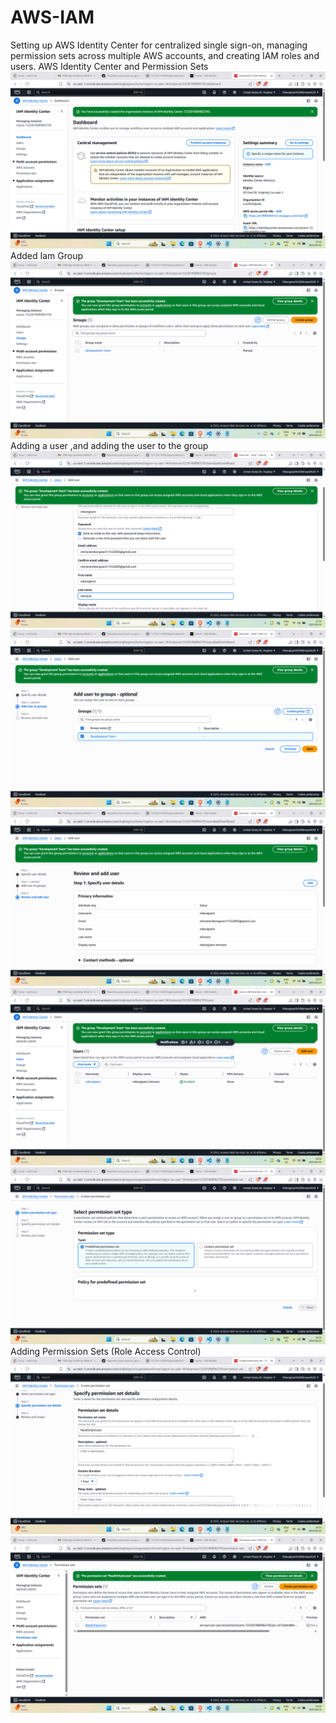 # AWS-IAM
Setting up AWS Identity Center for centralized single sign-on, managing permission sets across multiple AWS accounts, and creating IAM roles and users. 
AWS Identity Center and Permission Sets
![image alt](https://github.com/MbongiseniNtimane/AWS-IAM/blob/7d03ea9cfaf7ccfbbe4a3d98c4120fc3f95391a8/AWS1.png)
Added Iam Group
![image alt](https://github.com/MbongiseniNtimane/AWS-IAM/blob/d3adcf86353485a158043426503deffd144f934f/AWS2.png)
Adding a user ,and adding the user to the group
![image alt](https://github.com/MbongiseniNtimane/AWS-IAM/blob/d3adcf86353485a158043426503deffd144f934f/AWS4.png)
![image alt](https://github.com/MbongiseniNtimane/AWS-IAM/blob/d3adcf86353485a158043426503deffd144f934f/AWS5.png)
![image alt](https://github.com/MbongiseniNtimane/AWS-IAM/blob/d3adcf86353485a158043426503deffd144f934f/AWS6.png)
![image alt](https://github.com/MbongiseniNtimane/AWS-IAM/blob/d3adcf86353485a158043426503deffd144f934f/AWS7.png)
![image alt](https://github.com/MbongiseniNtimane/AWS-IAM/blob/d3adcf86353485a158043426503deffd144f934f/AWS8.png)
Adding Permission Sets (Role Access Control)
![image alt](https://github.com/MbongiseniNtimane/AWS-IAM/blob/d3adcf86353485a158043426503deffd144f934f/AWS9.png)
![image alt](https://github.com/MbongiseniNtimane/AWS-IAM/blob/d3adcf86353485a158043426503deffd144f934f/AWS10.png)

